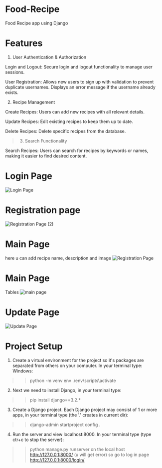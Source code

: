 # Food-Recipe
Food Recipe app using Django
# Features
1. User Authentication & Authorization

Login and Logout: Secure login and logout functionality to manage user sessions.

User Registration: Allows new users to sign up with validation to prevent duplicate usernames. Displays an error message if the username already exists.

2. Recipe Management

Create Recipes: Users can add new recipes with all relevant details.

Update Recipes: Edit existing recipes to keep them up to date.

Delete Recipes: Delete specific recipes from the database.

> 3. Search Functionality
   
Search Recipes: Users can search for recipes by keywords or names, making it easier to find desired content.

# Login Page
![Login Page](https://github.com/user-attachments/assets/b330822b-7a52-4c20-8527-b7d90a1a74bb)
# Registration page
![Registration Page (2)](https://github.com/user-attachments/assets/29199c13-926c-4438-b24d-6e5770b157c2)
# Main Page
here u can add recipe name, description and image 
![Registration Page](https://github.com/user-attachments/assets/7aa0ee8a-ec50-4ab9-845c-8b066b51d0d2)
# Main Page
Tables
![main page](https://github.com/user-attachments/assets/39005a06-9697-4a4e-ad71-635e55dbc757)
# Update Page
![Update Page](https://github.com/user-attachments/assets/11edf1e8-4ce9-445d-92ef-23f894845258)
# Project Setup
1. Create a virtual environment for the project so it's packages are separated from others on your computer. In your terminal type:
Windows:
>> python -m venv env
>> .\env\scripts\activate
2. Next we need to install Django, in your terminal type:
>> pip install django==3.2.*
3. Create a Django project. Each Django project may consist of 1 or more apps, in your terminal type (the '.' creates in current dir):
>> django-admin startproject config .
4. Run the server and view localhost:8000. In your terminal type (type ctr+c to stop the server):
>> python manage.py runserver
on the local host http://127.0.0.1:8000/ (u will get error) so go to log in page
>> http://127.0.0.1:8000/login/
